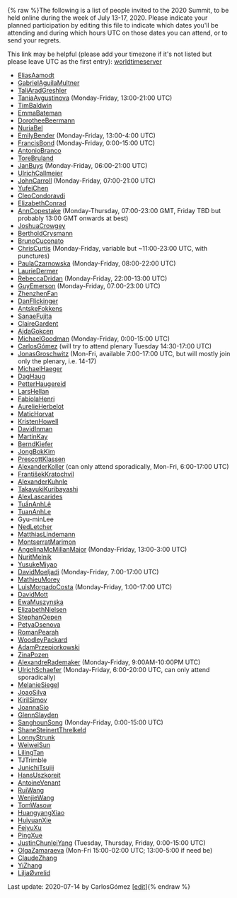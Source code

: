 {% raw %}The following is a list of people invited to the 2020 Summit, to be held
online during the week of July 13-17, 2020. Please indicate your planned
participation by editing this file to indicate which dates you'll be
attending and during which hours UTC on those dates you can attend, or
to send your regrets.

This link may be helpful (please add your timezone if it's not listed
but please leave UTC as the first entry):
[worldtimeserver](https://www.worldtimeserver.com/meeting-planner-times.aspx?&L0=UTC&Day=13&Mon=7&Y=2020&L1=US-WA&L2=SG&L3=BR-RJ&L4=&L5=&L6=&L7=)

- [EliasAamodt](/EliasAamodt)
- [GabrielAguilaMultner](/GabrielAguilaMultner)
- [TaliAradGreshler](../TaliAradGreshler)
- [TaniaAvgustinova](../TaniaAvgustinova) (Monday-Friday, 13:00-21:00
UTC)
- [TimBaldwin](../TimBaldwin)
- [EmmaBateman](../EmmaBateman)
- [DorotheeBeermann](/DorotheeBeermann)
- [NuriaBel](/NuriaBel)
- [EmilyBender](../EmilyBender) (Monday-Friday, 13:00-4:00 UTC)
- [FrancisBond](../FrancisBond) (Monday-Friday, 0:00-15:00 UTC)
- [AntonioBranco](../AntonioBranco)
- [ToreBruland](/ToreBruland)
- [JanBuys](../JanBuys) (Monday-Friday, 06:00-21:00 UTC)
- [UlrichCallmeier](/UlrichCallmeier)
- [JohnCarroll](../JohnCarroll) (Monday-Friday, 07:00-21:00 UTC)
- [YufeiChen](/YufeiChen)
- [CleoCondoravdi](/CleoCondoravdi)
- [ElizabethConrad](/ElizabethConrad)
- [AnnCopestake](../AnnCopestake) (Monday-Thursday, 07:00-23:00 GMT,
Friday TBD but probably 13:00 GMT onwards at best)
- [JoshuaCrowgey](../JoshuaCrowgey)
- [BertholdCrysmann](../BertholdCrysmann)
- [BrunoCuconato](/BrunoCuconato)
- [ChrisCurtis](../ChrisCurtis) (Monday-Friday, variable but
\~11:00-23:00 UTC, with punctures)
- [PaulaCzarnowska](/PaulaCzarnowska) (Monday-Friday, 08:00-22:00 UTC)
- [LaurieDermer](/LaurieDermer)
- [RebeccaDridan](../RebeccaDridan) (Monday-Friday, 22:00-13:00 UTC)
- [GuyEmerson](../GuyEmerson) (Monday-Friday, 07:00-23:00 UTC)
- [ZhenzhenFan](/ZhenzhenFan)
- [DanFlickinger](../DanFlickinger)
- [AntskeFokkens](../AntskeFokkens)
- [SanaeFujita](/SanaeFujita)
- [ClaireGardent](/ClaireGardent)
- [AjdaGokcen](/AjdaGokcen)
- [MichaelGoodman](../MichaelGoodman) (Monday-Friday, 0:00-15:00 UTC)
- [CarlosGómez](/CarlosG%C3%B3mez) (will try to attend plenary Tuesday
14:30-17:00 UTC)
- [JonasGroschwitz](/JonasGroschwitz) (Mon-Fri, available 7:00-17:00
UTC, but will mostly join only the plenary, i.e. 14-17)
- [MichaelHaeger](/MichaelHaeger)
- [DagHaug](/DagHaug)
- [PetterHaugereid](../PetterHaugereid)
- [LarsHellan](/LarsHellan)
- [FabiolaHenri](/FabiolaHenri)
- [AurelieHerbelot](/AurelieHerbelot)
- [MaticHorvat](/MaticHorvat)
- [KristenHowell](/KristenHowell)
- [DavidInman](/DavidInman)
- [MartinKay](/MartinKay)
- [BerndKiefer](../BerndKiefer)
- [JongBokKim](../JongBokKim)
- [PrescottKlassen](/PrescottKlassen)
- [AlexanderKoller](../AlexanderKoller) (can only attend sporadically,
Mon-Fri, 6:00-17:00 UTC)
- [FrantišekKratochvíl](/Franti%C5%A1ekKratochv%C3%ADl)
- [AlexanderKuhnle](/AlexanderKuhnle)
- [TakayukiKuribayashi](/TakayukiKuribayashi)
- [AlexLascarides](../AlexLascarides)
- [TuấnAnhLê](/Tu%E1%BA%A5nAnhL%C3%AA)
- [TuanAnhLe](../TuanAnhLe)
- Gyu-minLee
- [NedLetcher](../NedLetcher)
- [MatthiasLindemann](/MatthiasLindemann)
- [MontserratMarimon](/MontserratMarimon)
- [AngelinaMcMillanMajor](/AngelinaMcMillanMajor) (Monday-Friday,
13:00-3:00 UTC)
- [NuritMelnik](../NuritMelnik)
- [YusukeMiyao](/YusukeMiyao)
- [DavidMoeljadi](../DavidMoeljadi) (Monday-Friday, 7:00-17:00 UTC)
- [MathieuMorey](/MathieuMorey)
- [LuisMorgadoCosta](../LuisMorgadoCosta) (Monday-Friday, 1:00-17:00 UTC)
- [DavidMott](../DavidMott)
- [EwaMuszynska](/EwaMuszynska)
- [ElizabethNielsen](/ElizabethNielsen)
- [StephanOepen](../StephanOepen)
- [PetyaOsenova](../PetyaOsenova)
- [RomanPearah](/RomanPearah)
- [WoodleyPackard](/WoodleyPackard)
- [AdamPrzepiorkowski](/AdamPrzepiorkowski)
- [ZinaPozen](../ZinaPozen)
- [AlexandreRademaker](../AlexandreRademaker) (Monday-Friday,
9:00AM-10:00PM UTC)
- [UlrichSchaefer](../UlrichSchaefer) (Monday-Friday, 6:00-20:00 UTC, can
only attend sporadically)
- [MelanieSiegel](/MelanieSiegel)
- [JoaoSilva](../JoaoSilva)
- [KirilSimov](/KirilSimov)
- [JoannaSio](/JoannaSio)
- [GlennSlayden](../GlennSlayden)
- [SanghounSong](../SanghounSong) (Monday-Friday, 0:00-15:00 UTC)
- [ShaneSteinertThrelkeld](/ShaneSteinertThrelkeld)
- [LonnyStrunk](/LonnyStrunk)
- [WeiweiSun](../WeiweiSun)
- [LilingTan](../LilingTan)
- TJTrimble
- [JunichiTsujii](/JunichiTsujii)
- [HansUszkoreit](../HansUszkoreit)
- [AntoineVenant](/AntoineVenant)
- [RuiWang](/RuiWang)
- [WenjieWang](../WenjieWang)
- [TomWasow](/TomWasow)
- [HuangyangXiao](/HuangyangXiao)
- [HuiyuanXie](/HuiyuanXie)
- [FeiyuXu](../FeiyuXu)
- [PingXue](/PingXue)
- [JustinChunleiYang](../JustinChunleiYang) (Tuesday, Thursday, Friday,
0:00-15:00 UTC)
- [OlgaZamaraeva](../OlgaZamaraeva) (Mon-Fri 15:00-02:00 UTC; 13:00-5:00
if need be)
- [ClaudeZhang](/ClaudeZhang)
- [YiZhang](../YiZhang)
- [LiljaØvrelid](/Lilja%C3%98vrelid)

Last update: 2020-07-14 by CarlosGómez [[edit](https://github.com/delph-in/docs/wiki/VirtualParticipants/_edit)]{% endraw %}